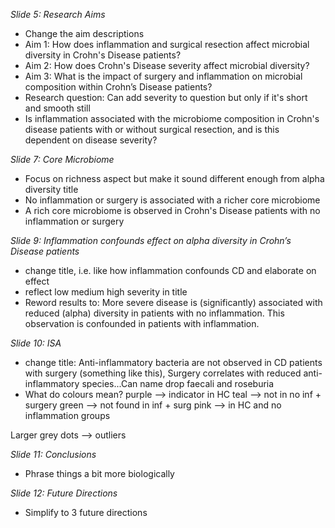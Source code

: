 

*Slide 5: Research Aims*
- Change the aim descriptions
- Aim 1: How does inflammation and surgical resection affect microbial diversity in Crohn's Disease patients?
- Aim 2: How does Crohn's Disease severity affect microbial diversity?
- Aim 3: What is the impact of surgery and inflammation on microbial composition within Crohn’s Disease patients?
- Research question: Can add severity to question but only if it's short and smooth still
- Is inflammation associated with the microbiome composition in Crohn's disease patients with or without surgical resection, and is this dependent on disease severity?

*Slide 7: Core Microbiome*
- Focus on richness aspect but make it sound different enough from alpha diversity title
- No inflammation or surgery is associated with a richer core microbiome
- A rich core microbiome is observed in Crohn's Disease patients with no inflammation or surgery

*Slide 9: Inflammation confounds effect on alpha diversity in Crohn’s Disease patients*
- change title, i.e. like how inflammation confounds CD and elaborate on effect
- reflect low medium high severity in title
- Reword results to: More severe disease is (significantly) associated with reduced (alpha) diversity in patients with no inflammation. This observation is confounded in patients with inflammation.

*Slide 10: ISA*
- change title: Anti-inflammatory bacteria are not observed in CD patients with surgery (something like this), Surgery correlates with reduced anti-inflammatory species...Can name drop faecali and roseburia
- What do colours mean?
purple --> indicator in HC
teal --> not in no inf + surgery
green --> not found in inf + surg
pink --> in HC and no inflammation groups

Larger grey dots --> outliers

*Slide 11: Conclusions*
- Phrase things a bit more biologically

*Slide 12: Future Directions*
- Simplify to 3 future directions 
